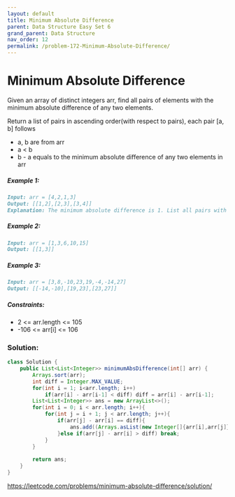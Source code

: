 ```yaml
---
layout: default
title: Minimum Absolute Difference
parent: Data Structure Easy Set 6
grand_parent: Data Structure
nav_order: 12
permalink: /problem-172-Minimum-Absolute-Difference/
---
```

# Minimum Absolute Difference
Given an array of distinct integers arr, find all pairs of elements with the minimum absolute difference of any two elements.

Return a list of pairs in ascending order(with respect to pairs), each pair [a, b] follows

* a, b are from arr
* a < b
* b - a equals to the minimum absolute difference of any two elements in arr

##### Example 1:
```markdown
Input: arr = [4,2,1,3]
Output: [[1,2],[2,3],[3,4]]
Explanation: The minimum absolute difference is 1. List all pairs with difference equal to 1 in ascending order.
```
##### Example 2:
```markdown
Input: arr = [1,3,6,10,15]
Output: [[1,3]]
```
##### Example 3:
```markdown
Input: arr = [3,8,-10,23,19,-4,-14,27]
Output: [[-14,-10],[19,23],[23,27]]
```
##### Constraints:
* 2 <= arr.length <= 105
* -106 <= arr[i] <= 106

### Solution:
```java
class Solution {
    public List<List<Integer>> minimumAbsDifference(int[] arr) {
        Arrays.sort(arr);
        int diff = Integer.MAX_VALUE;
        for(int i = 1; i<arr.length; i++)
            if(arr[i] - arr[i-1] < diff) diff = arr[i] - arr[i-1];
        List<List<Integer>> ans = new ArrayList<>();
        for(int i = 0; i < arr.length; i++){
            for(int j = i + 1; j < arr.length; j++){
                if(arr[j] - arr[i] == diff){
                    ans.add((Arrays.asList(new Integer[]{arr[i],arr[j]})));
                }else if(arr[j] - arr[i] > diff) break;
            }
        }
        
        return ans;
    }
}
```
https://leetcode.com/problems/minimum-absolute-difference/solution/
